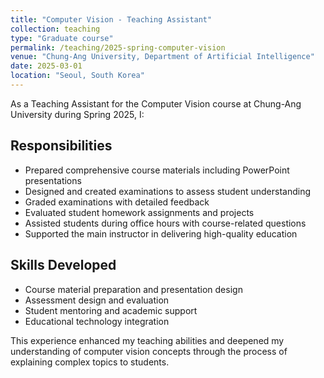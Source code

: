 ```yaml
---
title: "Computer Vision - Teaching Assistant"
collection: teaching
type: "Graduate course"
permalink: /teaching/2025-spring-computer-vision
venue: "Chung-Ang University, Department of Artificial Intelligence"
date: 2025-03-01
location: "Seoul, South Korea"
---
```


As a Teaching Assistant for the Computer Vision course at Chung-Ang University during Spring 2025, I:

## Responsibilities
* Prepared comprehensive course materials including PowerPoint presentations
* Designed and created examinations to assess student understanding
* Graded examinations with detailed feedback
* Evaluated student homework assignments and projects
* Assisted students during office hours with course-related questions
* Supported the main instructor in delivering high-quality education

## Skills Developed
* Course material preparation and presentation design
* Assessment design and evaluation
* Student mentoring and academic support
* Educational technology integration

This experience enhanced my teaching abilities and deepened my understanding of computer vision concepts through the process of explaining complex topics to students.